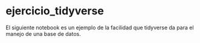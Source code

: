 # ejercicio_tidyverse
El siguiente notebook es un ejemplo de la facilidad que tidyverse da para el manejo de una base de datos.
